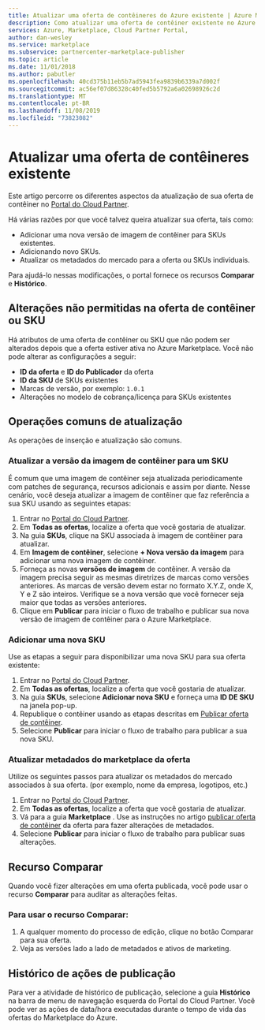 ```yaml
---
title: Atualizar uma oferta de contêineres do Azure existente | Azure Marketplace
description: Como atualizar uma oferta de contêiner existente no Azure Marketplace.
services: Azure, Marketplace, Cloud Partner Portal,
author: dan-wesley
ms.service: marketplace
ms.subservice: partnercenter-marketplace-publisher
ms.topic: article
ms.date: 11/01/2018
ms.author: pabutler
ms.openlocfilehash: 40cd375b11eb5b7ad5943fea9839b6339a7d002f
ms.sourcegitcommit: ac56ef07d86328c40fed5b5792a6a02698926c2d
ms.translationtype: MT
ms.contentlocale: pt-BR
ms.lasthandoff: 11/08/2019
ms.locfileid: "73823082"
---
```

# <a name="update-an-existing-container-offer"></a>Atualizar uma oferta de contêineres existente

Este artigo percorre os diferentes aspectos da atualização de sua oferta de contêiner no [Portal do Cloud Partner](https://cloudpartner.azure.com/).

Há várias razões por que você talvez queira atualizar sua oferta, tais como:

-  Adicionar uma nova versão de imagem de contêiner para SKUs existentes.
-  Adicionando novo SKUs.
-  Atualizar os metadados do mercado para a oferta ou SKUs individuais.

Para ajudá-lo nessas modificações, o portal fornece os recursos **Comparar** e **Histórico**.  


## <a name="unpermitted-changes-to-a-container-offer-or-sku"></a>Alterações não permitidas na oferta de contêiner ou SKU

Há atributos de uma oferta de contêiner ou SKU que não podem ser alterados depois que a oferta estiver ativa no Azure Marketplace. Você não pode alterar as configurações a seguir:

-  **ID da oferta** e **ID do Publicador** da oferta
-  **ID da SKU** de SKUs existentes
-  Marcas de versão, por exemplo: `1.0.1`
-  Alterações no modelo de cobrança/licença para SKUs existentes

## <a name="common-update-operations"></a>Operações comuns de atualização

As operações de inserção e atualização são comuns.

### <a name="update-container-image-version-for-a-sku"></a>Atualizar a versão da imagem de contêiner para um SKU

É comum que uma imagem de contêiner seja atualizada periodicamente com patches de segurança, recursos adicionais e assim por diante. Nesse cenário, você deseja atualizar a imagem de contêiner que faz referência a sua SKU usando as seguintes etapas:

1. Entrar no [Portal do Cloud Partner](https://cloudpartner.azure.com/).
2. Em **Todas as ofertas**, localize a oferta que você gostaria de atualizar.
3. Na guia **SKUs**, clique na SKU associada à imagem de contêiner para atualizar.
4. Em **Imagem de contêiner**, selecione **+ Nova versão da imagem** para adicionar uma nova imagem de contêiner.
5. Forneça as novas **versões de imagem** de contêiner. A versão da imagem precisa seguir as mesmas diretrizes de marcas como versões anteriores. As marcas de versão devem estar no formato X.Y.Z, onde X, Y e Z são inteiros. Verifique se a nova versão que você fornecer seja maior que todas as versões anteriores.
6. Clique em **Publicar** para iniciar o fluxo de trabalho e publicar sua nova versão de imagem de contêiner para o Azure Marketplace.

### <a name="add-a-new-sku"></a>Adicionar uma nova SKU

Use as etapas a seguir para disponibilizar uma nova SKU para sua oferta existente:

1. Entrar no [Portal do Cloud Partner](https://cloudpartner.azure.com/).
2. Em **Todas as ofertas**, localize a oferta que você gostaria de atualizar.
3. Na guia **SKUs**, selecione **Adicionar nova SKU** e forneça uma **ID DE SKU** na janela pop-up.
4. Republique o contêiner usando as etapas descritas em [Publicar oferta de contêiner](./cpp-publish-offer.md).
5. Selecione **Publicar** para iniciar o fluxo de trabalho para publicar a sua nova SKU.

### <a name="update-offer-marketplace-metadata"></a>Atualizar metadados do marketplace da oferta

Utilize os seguintes passos para atualizar os metadados do mercado associados à sua oferta. (por exemplo, nome da empresa, logotipos, etc.)

1. Entrar no [Portal do Cloud Partner](https://cloudpartner.azure.com/).
2. Em **Todas as ofertas**, localize a oferta que você gostaria de atualizar.
3. Vá para a guia **Marketplace** . Use as instruções no artigo [publicar oferta de contêiner](./cpp-publish-offer.md) da oferta para fazer alterações de metadados.
4. Selecione **Publicar** para iniciar o fluxo de trabalho para publicar suas alterações.

## <a name="compare-feature"></a>Recurso Comparar

Quando você fizer alterações em uma oferta publicada, você pode usar o recurso **Comparar** para auditar as alterações feitas.

### <a name="to-use-the-compare-feature"></a>Para usar o recurso Comparar:

1. A qualquer momento do processo de edição, clique no botão Comparar para sua oferta.
2. Veja as versões lado a lado de metadados e ativos de marketing.


## <a name="history-of-publishing-actions"></a>Histórico de ações de publicação

Para ver a atividade de histórico de publicação, selecione a guia **Histórico** na barra de menu de navegação esquerda do Portal do Cloud Partner. Você pode ver as ações de data/hora executadas durante o tempo de vida das ofertas do Marketplace do Azure.